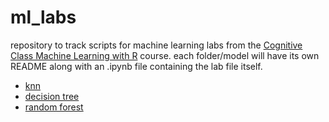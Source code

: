 # ml_labs

repository to track scripts for machine learning labs from the [Cognitive Class Machine Learning with R](https://cognitiveclass.ai/courses/machine-learning-r) course. each folder/model will have its own README along with an .ipynb file containing the lab file itself.

- [knn](https://github.com/chadallison/ml_labs/tree/main/knn)
- [decision tree](https://github.com/chadallison/ml_labs/tree/main/decision%20tree)
- [random forest](https://github.com/chadallison/ml_labs/tree/main/random%20forest)

